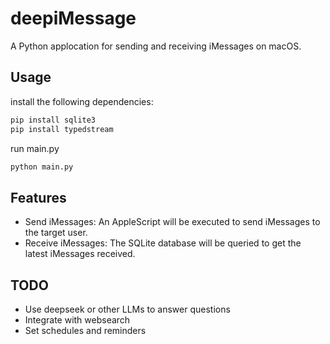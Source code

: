 # deepiMessage

A Python applocation for sending and receiving iMessages on macOS. 

## Usage

install the following dependencies:

```bash
pip install sqlite3
pip install typedstream
```

run main.py

```bash
python main.py
```

## Features

- Send iMessages:
  An AppleScript will be executed to send iMessages to the target user.
- Receive iMessages:
  The SQLite database will be queried to get the latest iMessages received.

## TODO

- Use deepseek or other LLMs to answer questions
- Integrate with websearch
- Set schedules and reminders